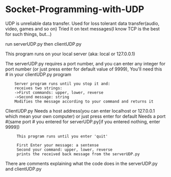 # Socket-Programming-with-UDP

UDP is unreliable data transfer. Used for loss tolerant data transfer(audio, video, games and so on)
Tried it on text messages(I know TCP is the best for such things, but...)

run serverUDP.py then clientUDP.py

This program runs on your local server (aka: local or 127.0.0.1)

The serverUDP.py requires a port number, and you can enter any integer for port number (or just press enter for default value of 9999), You'll need this # in your clientUDP.py program
        
        Server program runs until you stop it and:
        receives two strings:
        ->First commands: upper, lower, reverse
        ->Second message: string
        Modifies the message according to your command and returns it
        
  
  
ClientUDP.py
         Needs a host address(you can enter localhost or 127.0.0.1 which mean your own computer) or just press enter for default
         Needs a port #(same port # you entered for serverUDP.py[if you entered nothing, enter 9999])
         
         This program runs until you enter 'quit'
         
         First Enter your message: a sentense
         Second your command: upper, lower, reverse
         prints the received back message from the serverUDP.py
         
         
There are comments explaining what the code does in the serverUDP.py and clientUDP.py 
         
         
     
      
